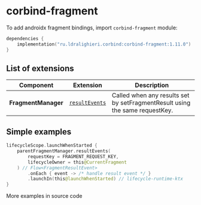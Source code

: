 ﻿
# corbind-fragment

To add androidx fragment bindings, import `corbind-fragment` module:

```kotlin
dependencies {
    implementation("ru.ldralighieri.corbind:corbind-fragment:1.11.0")
}
```

## List of extensions

| Component           | Extension                                      | Description                                                                 |
|---------------------|------------------------------------------------|-----------------------------------------------------------------------------|
| **FragmentManager** | [`resultEvents`][FragmentManager_resultEvents] | Called when any results set by setFragmentResult using the same requestKey. |

## Simple examples

```kotlin
lifecycleScope.launchWhenStarted {
    parentFragmentManager.resultEvents(
        requestKey = FRAGMENT_REQUEST_KEY,
        lifecycleOwner = this@CurrentFragment
    ) // Flow<FragmentResultEvent>
        .onEach { event -> /* handle result event */ }
        .launchIn(this@launchWhenStarted) // lifecycle-runtime-ktx
}
```

More examples in source code

[FragmentManager_resultEvents]: https://github.com/LDRAlighieri/Corbind/blob/master/corbind-fragment/src/main/kotlin/ru/ldralighieri/corbind/fragment/FragmentManagerResultEvents.kt

